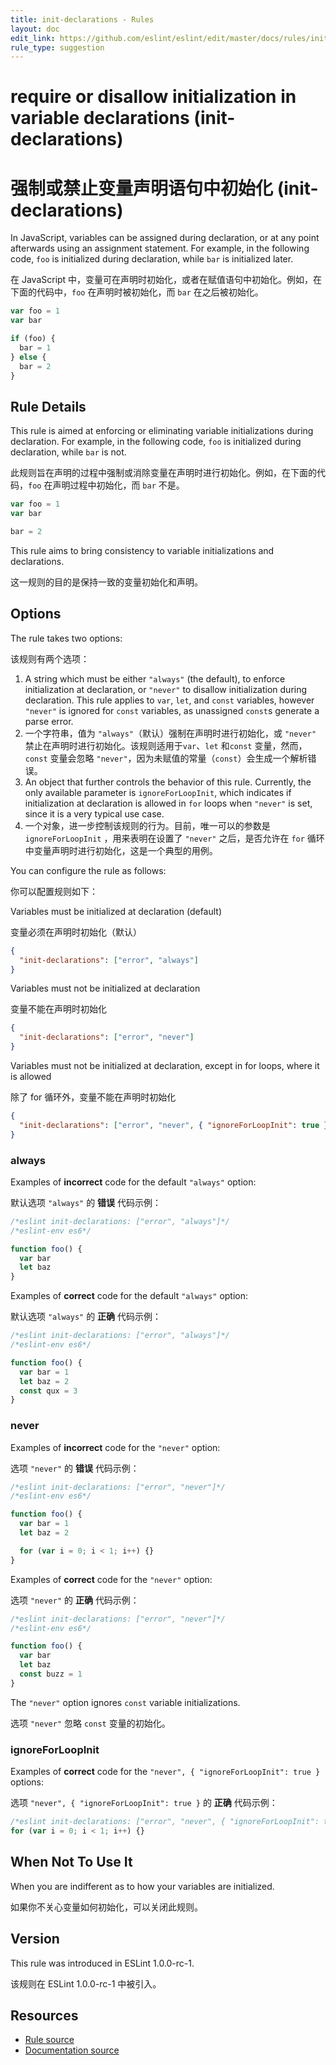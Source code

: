 ```yaml
---
title: init-declarations - Rules
layout: doc
edit_link: https://github.com/eslint/eslint/edit/master/docs/rules/init-declarations.md
rule_type: suggestion
---
```


<!-- Note: No pull requests accepted for this file. See README.md in the root directory for details. -->

# require or disallow initialization in variable declarations (init-declarations)

# 强制或禁止变量声明语句中初始化 (init-declarations)

In JavaScript, variables can be assigned during declaration, or at any point afterwards using an assignment statement. For example, in the following code, `foo` is initialized during declaration, while `bar` is initialized later.

在 JavaScript 中，变量可在声明时初始化，或者在赋值语句中初始化。例如，在下面的代码中，`foo` 在声明时被初始化，而 `bar` 在之后被初始化。

```js
var foo = 1
var bar

if (foo) {
  bar = 1
} else {
  bar = 2
}
```

## Rule Details

This rule is aimed at enforcing or eliminating variable initializations during declaration. For example, in the following code, `foo` is initialized during declaration, while `bar` is not.

此规则旨在声明的过程中强制或消除变量在声明时进行初始化。例如，在下面的代码，`foo` 在声明过程中初始化，而 `bar` 不是。

```js
var foo = 1
var bar

bar = 2
```

This rule aims to bring consistency to variable initializations and declarations.

这一规则的目的是保持一致的变量初始化和声明。

## Options

The rule takes two options:

该规则有两个选项：

1. A string which must be either `"always"` (the default), to enforce initialization at declaration, or `"never"` to disallow initialization during declaration. This rule applies to `var`, `let`, and `const` variables, however `"never"` is ignored for `const` variables, as unassigned `const`s generate a parse error.
1. 一个字符串，值为 `"always"`（默认）强制在声明时进行初始化，或 `"never"` 禁止在声明时进行初始化。该规则适用于`var`、`let` 和`const` 变量，然而，`const` 变量会忽略 `"never"`，因为未赋值的常量（`const`）会生成一个解析错误。
1. An object that further controls the behavior of this rule. Currently, the only available parameter is `ignoreForLoopInit`, which indicates if initialization at declaration is allowed in `for` loops when `"never"` is set, since it is a very typical use case.
1. 一个对象，进一步控制该规则的行为。目前，唯一可以的参数是 `ignoreForLoopInit` ，用来表明在设置了 `"never"` 之后，是否允许在 `for` 循环中变量声明时进行初始化，这是一个典型的用例。

You can configure the rule as follows:

你可以配置规则如下：

Variables must be initialized at declaration (default)

变量必须在声明时初始化（默认）

```json
{
  "init-declarations": ["error", "always"]
}
```

Variables must not be initialized at declaration

变量不能在声明时初始化

```json
{
  "init-declarations": ["error", "never"]
}
```

Variables must not be initialized at declaration, except in for loops, where it is allowed

除了 for 循环外，变量不能在声明时初始化

```json
{
  "init-declarations": ["error", "never", { "ignoreForLoopInit": true }]
}
```

### always

Examples of **incorrect** code for the default `"always"` option:

默认选项 `"always"` 的 **错误** 代码示例：

```js
/*eslint init-declarations: ["error", "always"]*/
/*eslint-env es6*/

function foo() {
  var bar
  let baz
}
```

Examples of **correct** code for the default `"always"` option:

默认选项 `"always"` 的 **正确** 代码示例：

```js
/*eslint init-declarations: ["error", "always"]*/
/*eslint-env es6*/

function foo() {
  var bar = 1
  let baz = 2
  const qux = 3
}
```

### never

Examples of **incorrect** code for the `"never"` option:

选项 `"never"` 的 **错误** 代码示例：

```js
/*eslint init-declarations: ["error", "never"]*/
/*eslint-env es6*/

function foo() {
  var bar = 1
  let baz = 2

  for (var i = 0; i < 1; i++) {}
}
```

Examples of **correct** code for the `"never"` option:

选项 `"never"` 的 **正确** 代码示例：

```js
/*eslint init-declarations: ["error", "never"]*/
/*eslint-env es6*/

function foo() {
  var bar
  let baz
  const buzz = 1
}
```

The `"never"` option ignores `const` variable initializations.

选项 `"never"` 忽略 `const` 变量的初始化。

### ignoreForLoopInit

Examples of **correct** code for the `"never", { "ignoreForLoopInit": true }` options:

选项 `"never", { "ignoreForLoopInit": true }` 的 **正确** 代码示例：

```js
/*eslint init-declarations: ["error", "never", { "ignoreForLoopInit": true }]*/
for (var i = 0; i < 1; i++) {}
```

## When Not To Use It

When you are indifferent as to how your variables are initialized.

如果你不关心变量如何初始化，可以关闭此规则。

## Version

This rule was introduced in ESLint 1.0.0-rc-1.

该规则在 ESLint 1.0.0-rc-1 中被引入。

## Resources

- [Rule source](https://github.com/eslint/eslint/tree/master/lib/rules/init-declarations.js)
- [Documentation source](https://github.com/eslint/eslint/tree/master/docs/rules/init-declarations.md)
